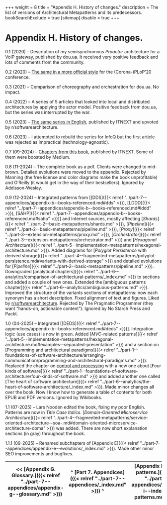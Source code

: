 +++
weight = 8
title = "Appendix H. History of changes."
description = The list of versions of Architectural Metapatterns and its predecessors.
bookSearchExclude = true
[sitemap]
  disable = true
+++

# Appendix H\. History of changes\.

0\.1 \(2020\) – Description of my semisynchronous *Proactor* architecture for a VoIP gateway, published by dou\.ua\. It received very positive feedback and lots of comments from the community\.

0\.2 \(2020\) – [The same in a more official style](http://www.hillside.net/plop/2020/papers/poltorak.pdf) for the \(Corona\-\)PLoP’20 conference\.

0\.3 \(2021\) – Comparison of choreography and orchestration for dou\.ua\. No impact\.

0\.4 \(2022\) – A series of 5 articles that looked into local and distributed architectures by applying the actor model\. Positive feedback from dou\.ua, but the series was interrupted by the war\.

0\.5 \(2023\) – [The same series in English](https://medium.com/itnext/introduction-to-software-architecture-with-actors-part-1-89de6000e0d3), published by ITNEXT and upvoted by r/softwarearchitecture\.

0\.6 \(2023\) – I attempted to rebuild the series for InfoQ but the first article was rejected as impractical \(technology\-agnostic\)\.

0\.7 \(09\-2024\) – [Chapters from this book](https://medium.com/itnext/the-list-of-architectural-metapatterns-ed64d8ba125d), published by ITNEXT\. Some of them were boosted by Medium\.

0\.8 \(11\-2024\) – The complete book as a pdf\. Clients were changed to mid\-brown\. Detailed evolutions were moved to the appendix\. Rejected by Manning \(the free license and color diagrams make the book unprofitable\) and O’Reilly \(it would get in the way of their bestsellers\)\. Ignored by Addisson\-Wesley\.

0\.9 \(12\-2024\) – Integrated patterns from \[[DDS]({{< relref "../part-7--appendices/appendix-b--books-referenced.md#dds" >}}), [LDDD]({{< relref "../part-7--appendices/appendix-b--books-referenced.md#lddd" >}}), [SAHP]({{< relref "../part-7--appendices/appendix-b--books-referenced.md#sahp" >}})\] and Internet sources, mostly affecting [*Shards*]({{< relref "../part-2--basic-metapatterns/shards.md" >}}), [*Pipeline*]({{< relref "../part-2--basic-metapatterns/pipeline.md" >}}), [*Proxy*]({{< relref "../part-3--extension-metapatterns/proxy.md" >}}), [*Orchestrator*]({{< relref "../part-3--extension-metapatterns/orchestrator.md" >}}) and [*Hexagonal Architecture*]({{< relref "../part-5--implementation-metapatterns/hexagonal-architecture.md" >}})\. Added diagrams for [*Polyglot Persistence* with derived storage]({{< relref "../part-4--fragmented-metapatterns/polyglot-persistence.md#variants-with-derived-storage" >}}) and detailed evolutions for [*Pipeline*]({{< relref "../part-2--basic-metapatterns/pipeline.md" >}})\. Downgraded [analytical chapters]({{< relref "../part-6--analytics/comparison-of-architectural-patterns/_index.md" >}}) to sections and added a couple of new ones\. Extended the [ambiguous patterns chapter]({{< relref "../part-6--analytics/ambiguous-patterns.md" >}})\. Improved the structure of the variants sections of metapatterns: now each synonym has a short description\. Fixed alignment of text and figures\. Liked by [r/softwarearchitecture](https://www.reddit.com/r/softwarearchitecture/comments/1hi377v/free_book_architectural_metapatterns_the_pattern/)\. Rejected by The Pragmatic Programmer \(they want “hands\-on, actionable content”\)\. Ignored by No Starch Press and Packt\.

1\.0 \(04\-2025\) – Integrated \[[DEDS]({{< relref "../part-7--appendices/appendix-b--books-referenced.md#deds" >}})\]\. Integration logic \(use cases\) is now in green\. Added [*MVC*\-related patterns]({{< relref "../part-5--implementation-metapatterns/hexagonal-architecture.md#examples--separated-presentation" >}}) and a section on [Programming and architectural paradigms]({{< relref "../part-1--foundations-of-software-architecture/arranging-communication/programming-and-architectural-paradigms.md" >}})\. Replaced the chapter on [control and processing](https://medium.com/itnext/control-and-processing-software-9011fee8bc66) with a new one about [Four kinds of software]({{< relref "../part-1--foundations-of-software-architecture/four-kinds-of-software.md" >}}) and added another one called [The heart of software architecture]({{< relref "../part-6--analytics/the-heart-of-software-architecture/_index.md" >}})\. Made minor changes all over the book\. Now I know how to generate a table of contents for both EPUB and PDF versions\. Ignored by Wikibooks\.

1\.1 \(07\-2025\) – Lars Noodén edited the book, fixing my poor English\. Patterns are now in *Title Case Italics*\. [*Domain\-Oriented Microservice Architecture*]({{< relref "../part-4--fragmented-metapatterns/service-oriented-architecture--soa-.md#domain-oriented-microservice-architecture-doma" >}}) was added\. There are now short explanation sections \(in gray\) throughout the book\.

1\.1\.1 \(09\-2025\) – Renamed subchapters of [Appendix E]({{< relref "../part-7--appendices/appendix-e--evolutions/_index.md" >}})\. Made other minor SEO improvements and bugfixes\.

<nav>

| \<\< [Appendix G\. Glossary\.]({{< relref "../part-7--appendices/appendix-g--glossary.md" >}}) | ^ [Part 7\. Appendices]({{< relref "../part-7--appendices/_index.md" >}}) ^ | [Appendix I\. Index of patterns\.]({{< relref "../part-7--appendices/appendix-i--index-of-patterns.md" >}}) \>\> |
| --- | --- | --- |

</nav>



